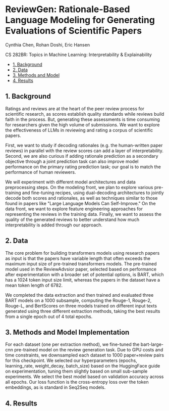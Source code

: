 # ReviewGen: Rationale-Based Language Modeling for Generating Evaluations of Scientific Papers
Cynthia Chen, Rohan Doshi, Eric Hansen

CS 282BR: Topics in Machine Learning: Interpretability & Explainability

- [1. Background](#1-background)
- [2. Data](#2-data)
- [3. Methods and Model](#3-methods)
- [4. Results](#4-results)

## 1. Background
Ratings and reviews are at the heart of the peer review process for scientific research, as scores establish quality standards while reviews build faith in the process. But, generating these assessments is time consuming for researchers given the high volume of submissions. We want to explore the effectiveness of LLMs in reviewing and rating a corpus of scientific papers. 

First, we want to study if decoding rationales (e.g. the human-written paper reviews) in parallel with the review scores can add a layer of interpretability. Second, we are also curious if adding rationale prediction as a secondary objective through a joint prediction task can also improve model performance on the primary rating prediction task; our goal is to match the performance of human reviewers. 

We will experiment with different model architectures and data preprocessing steps. On the modeling front, we plan to explore various pre-training and fine-tuning recipes, using dual-decoding architectures to jointly decode both scores and rationales, as well as techniques similar to those found in papers like "Large Language Models Can Self-Improve." On the data front, we want to explore feature engineering approaches for representing the reviews in the training data. Finally, we want to assess the quality of the generated reviews to better understand how much interpretability is added through our approach.

## 2. Data
The core problem for building transformers models using research papers as input is that the papers have variable length that often exceeds the maximum input size of pre-trained transformers models. The pre-trained model used in the ReviewAdvsior paper, selected based on performance after experimentation with a broader set of potential options, is BART, which has a 1024 token input size limit, whereas the papers in the dataset have a mean token length of 6782.

We completed the data extraction and then trained and evaluated three BART models  on a 1000 subsample, computing the Rouge-1, Rouge-2, Rouge-L, and BertScores on three models trained on different input texts generated using three different extraction methods, taking the best results from a single epoch out of 4 total epochs. 


## 3. Methods and Model Implementation

For each dataset (one per extraction method), we fine-tuned the bart-large-cnn pre-trained model on the review generation task. Due to GPU costs and time constraints, we downsampled each dataset to 1000 paper+review pairs for this checkpoint. We selected our hyperparameters (epochs, learning_rate, weight_decay, batch_size) based on the HuggingFace guide on experimentation, tuning them slightly based on small sub-sample experiments. We select the best model based on validation accuracy across all epochs. Our loss function is the cross-entropy loss over the token embeddings, as is standard in Seq2Seq models. 



## 4. Results

